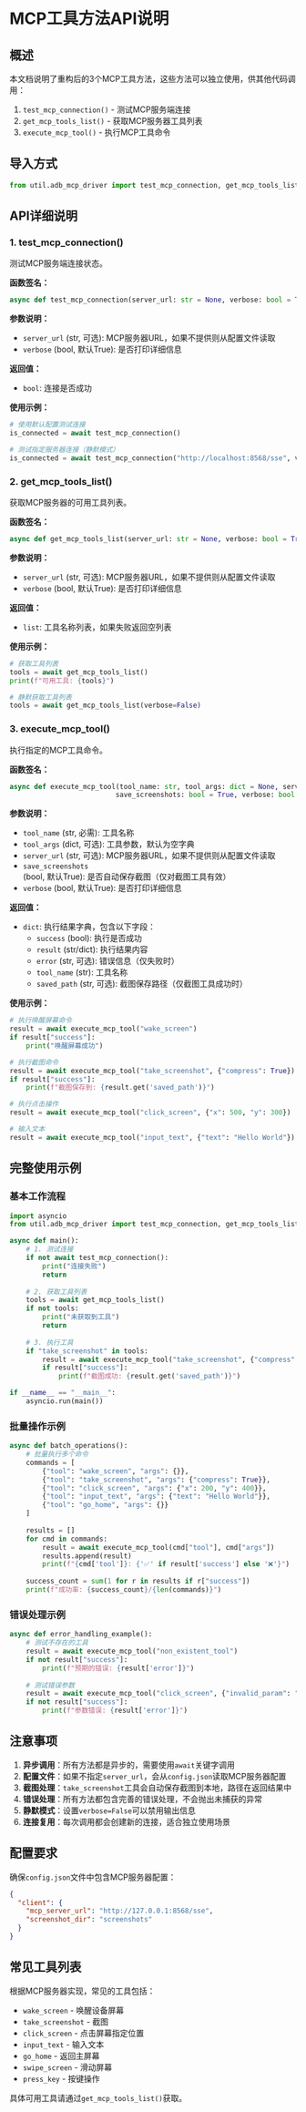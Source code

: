 # MCP工具方法API说明

## 概述

本文档说明了重构后的3个MCP工具方法，这些方法可以独立使用，供其他代码调用：

1. `test_mcp_connection()` - 测试MCP服务端连接
2. `get_mcp_tools_list()` - 获取MCP服务器工具列表
3. `execute_mcp_tool()` - 执行MCP工具命令

## 导入方式

```python
from util.adb_mcp_driver import test_mcp_connection, get_mcp_tools_list, execute_mcp_tool
```

## API详细说明

### 1. test_mcp_connection()

测试MCP服务端连接状态。

**函数签名：**
```python
async def test_mcp_connection(server_url: str = None, verbose: bool = True) -> bool
```

**参数说明：**
- `server_url` (str, 可选): MCP服务器URL，如果不提供则从配置文件读取
- `verbose` (bool, 默认True): 是否打印详细信息

**返回值：**
- `bool`: 连接是否成功

**使用示例：**
```python
# 使用默认配置测试连接
is_connected = await test_mcp_connection()

# 测试指定服务器连接（静默模式）
is_connected = await test_mcp_connection("http://localhost:8568/sse", verbose=False)
```

### 2. get_mcp_tools_list()

获取MCP服务器的可用工具列表。

**函数签名：**
```python
async def get_mcp_tools_list(server_url: str = None, verbose: bool = True) -> list
```

**参数说明：**
- `server_url` (str, 可选): MCP服务器URL，如果不提供则从配置文件读取
- `verbose` (bool, 默认True): 是否打印详细信息

**返回值：**
- `list`: 工具名称列表，如果失败返回空列表

**使用示例：**
```python
# 获取工具列表
tools = await get_mcp_tools_list()
print(f"可用工具: {tools}")

# 静默获取工具列表
tools = await get_mcp_tools_list(verbose=False)
```

### 3. execute_mcp_tool()

执行指定的MCP工具命令。

**函数签名：**
```python
async def execute_mcp_tool(tool_name: str, tool_args: dict = None, server_url: str = None, 
                          save_screenshots: bool = True, verbose: bool = True) -> dict
```

**参数说明：**
- `tool_name` (str, 必需): 工具名称
- `tool_args` (dict, 可选): 工具参数，默认为空字典
- `server_url` (str, 可选): MCP服务器URL，如果不提供则从配置文件读取
- `save_screenshots` (bool, 默认True): 是否自动保存截图（仅对截图工具有效）
- `verbose` (bool, 默认True): 是否打印详细信息

**返回值：**
- `dict`: 执行结果字典，包含以下字段：
  - `success` (bool): 执行是否成功
  - `result` (str/dict): 执行结果内容
  - `error` (str, 可选): 错误信息（仅失败时）
  - `tool_name` (str): 工具名称
  - `saved_path` (str, 可选): 截图保存路径（仅截图工具成功时）

**使用示例：**
```python
# 执行唤醒屏幕命令
result = await execute_mcp_tool("wake_screen")
if result["success"]:
    print("唤醒屏幕成功")

# 执行截图命令
result = await execute_mcp_tool("take_screenshot", {"compress": True})
if result["success"]:
    print(f"截图保存到: {result.get('saved_path')}")

# 执行点击操作
result = await execute_mcp_tool("click_screen", {"x": 500, "y": 300})

# 输入文本
result = await execute_mcp_tool("input_text", {"text": "Hello World"})
```

## 完整使用示例

### 基本工作流程

```python
import asyncio
from util.adb_mcp_driver import test_mcp_connection, get_mcp_tools_list, execute_mcp_tool

async def main():
    # 1. 测试连接
    if not await test_mcp_connection():
        print("连接失败")
        return
    
    # 2. 获取工具列表
    tools = await get_mcp_tools_list()
    if not tools:
        print("未获取到工具")
        return
    
    # 3. 执行工具
    if "take_screenshot" in tools:
        result = await execute_mcp_tool("take_screenshot", {"compress": True})
        if result["success"]:
            print(f"截图成功: {result.get('saved_path')}")

if __name__ == "__main__":
    asyncio.run(main())
```

### 批量操作示例

```python
async def batch_operations():
    # 批量执行多个命令
    commands = [
        {"tool": "wake_screen", "args": {}},
        {"tool": "take_screenshot", "args": {"compress": True}},
        {"tool": "click_screen", "args": {"x": 200, "y": 400}},
        {"tool": "input_text", "args": {"text": "Hello World"}},
        {"tool": "go_home", "args": {}}
    ]
    
    results = []
    for cmd in commands:
        result = await execute_mcp_tool(cmd["tool"], cmd["args"])
        results.append(result)
        print(f"{cmd['tool']}: {'✅' if result['success'] else '❌'}")
    
    success_count = sum(1 for r in results if r["success"])
    print(f"成功率: {success_count}/{len(commands)}")
```

### 错误处理示例

```python
async def error_handling_example():
    # 测试不存在的工具
    result = await execute_mcp_tool("non_existent_tool")
    if not result["success"]:
        print(f"预期的错误: {result['error']}")
    
    # 测试错误参数
    result = await execute_mcp_tool("click_screen", {"invalid_param": "value"})
    if not result["success"]:
        print(f"参数错误: {result['error']}")
```

## 注意事项

1. **异步调用**：所有方法都是异步的，需要使用`await`关键字调用
2. **配置文件**：如果不指定`server_url`，会从`config.json`读取MCP服务器配置
3. **截图处理**：`take_screenshot`工具会自动保存截图到本地，路径在返回结果中
4. **错误处理**：所有方法都包含完善的错误处理，不会抛出未捕获的异常
5. **静默模式**：设置`verbose=False`可以禁用输出信息
6. **连接复用**：每次调用都会创建新的连接，适合独立使用场景

## 配置要求

确保`config.json`文件中包含MCP服务器配置：

```json
{
  "client": {
    "mcp_server_url": "http://127.0.0.1:8568/sse",
    "screenshot_dir": "screenshots"
  }
}
```

## 常见工具列表

根据MCP服务器实现，常见的工具包括：

- `wake_screen` - 唤醒设备屏幕
- `take_screenshot` - 截图
- `click_screen` - 点击屏幕指定位置
- `input_text` - 输入文本
- `go_home` - 返回主屏幕
- `swipe_screen` - 滑动屏幕
- `press_key` - 按键操作

具体可用工具请通过`get_mcp_tools_list()`获取。 